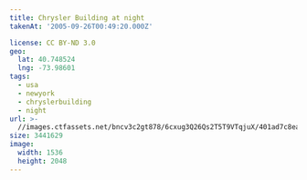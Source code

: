 ```yaml
---
title: Chrysler Building at night
takenAt: '2005-09-26T00:49:20.000Z'

license: CC BY-ND 3.0
geo:
  lat: 40.748524
  lng: -73.98601
tags:
  - usa
  - newyork
  - chryslerbuilding
  - night
url: >-
  //images.ctfassets.net/bncv3c2gt878/6cxug3Q26Qs2T5T9VTqjuX/401ad7c8eace7bb0f98d7c305d4ea6d4/chrysler-building-at-night_4324846659_o
size: 3441629
image:
  width: 1536
  height: 2048
---
```

